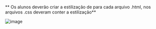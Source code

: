 ** Os alunos deverão criar a estilização de para cada arquivo .html, nos arquivos .css deveram conter a estilização**



![image](https://github.com/user-attachments/assets/d200eb3c-f677-4230-b88b-b3c9beca2e02)

